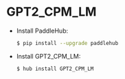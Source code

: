 # GPT2_CPM_LM
* Install PaddleHub: 

    ```bash
    $ pip install --upgrade paddlehub
    ```

* Install GPT2_CPM_LM: 

    ```bash
    $ hub install GPT2_CPM_LM
    ```
